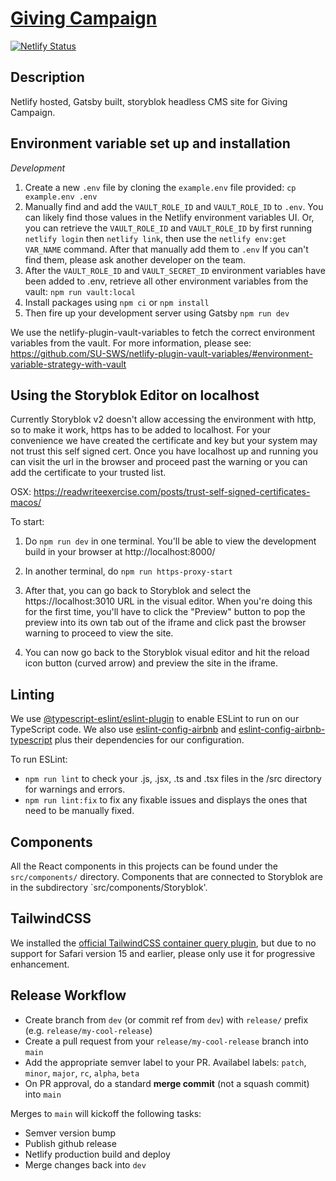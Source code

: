# [Giving Campaign](https://github.com/SU-SWS/ood-giving-campaign)

[![Netlify Status](https://api.netlify.com/api/v1/badges/738e5599-7329-41a1-8429-82f8540636d9/deploy-status?branch=dev)](https://app.netlify.com/sites/giving-campaign/deploys?branch=dev)

Description
---

Netlify hosted, Gatsby built, storyblok headless CMS site for Giving Campaign.

Environment variable set up and installation
---

_Development_

1. Create a new `.env` file by cloning the `example.env` file provided:
`cp example.env .env`
2. Manually find and add the `VAULT_ROLE_ID` and `VAULT_ROLE_ID` to `.env`. You can likely find those values in the Netlify environment variables UI.
Or, you can retrieve the `VAULT_ROLE_ID` and `VAULT_ROLE_ID` by first running `netlify login` then `netlify link`, then use the `netlify env:get VAR_NAME` command. After that manually add them to `.env`
If you can't find them, please ask another developer on the team.
3. After the `VAULT_ROLE_ID` and `VAULT_SECRET_ID` environment variables have been added to .env, retrieve all other environment variables from the vault:
`npm run vault:local`
4. Install packages using `npm ci` or `npm install`
5. Then fire up your development server using Gatsby
`npm run dev`

We use the netlify-plugin-vault-variables to fetch the correct environment variables from the vault. For more information, please see:
https://github.com/SU-SWS/netlify-plugin-vault-variables/#environment-variable-strategy-with-vault

Using the Storyblok Editor on localhost
---

Currently Storyblok v2 doesn't allow accessing the environment with http, so to make it work, https has to be added to localhost. For your convenience we have created the certificate and key but your system may not trust this self signed cert. Once you have localhost up and running you can visit the url in the browser and proceed past the warning or you can add the certificate to your trusted list.

OSX:
https://readwriteexercise.com/posts/trust-self-signed-certificates-macos/

To start:

1. Do `npm run dev` in one terminal. You'll be able to view the development build in your browser at http://localhost:8000/

2. In another terminal, do `npm run https-proxy-start`

3. After that, you can go back to Storyblok and select the https://localhost:3010 URL in the visual editor. When you're doing this for the first time, you'll have to click the "Preview" button to pop the preview into its own tab out of the iframe and click past the browser warning to proceed to view the site.

4. You can now go back to the Storyblok visual editor and hit the reload icon button (curved arrow) and preview the site in the iframe.

Linting
---

We use [@typescript-eslint/eslint-plugin](https://github.com/typescript-eslint/typescript-eslint) to enable ESLint to run on our TypeScript code. We also use [eslint-config-airbnb](https://www.npmjs.com/package/eslint-config-airbnb) and [eslint-config-airbnb-typescript](https://www.npmjs.com/package/eslint-config-airbnb-typescript) plus their dependencies for our configuration.

To run ESLint:
- `npm run lint` to check your .js, .jsx, .ts and .tsx files in the /src directory for warnings and errors.
- `npm run lint:fix` to fix any fixable issues and displays the ones that need to be manually fixed.

Components
---

All the React components in this projects can be found under the `src/components/` directory. Components that are connected to Storyblok are in the subdirectory `src/components/Storyblok'.

TailwindCSS
---

We installed the [official TailwindCSS container query plugin](https://github.com/tailwindlabs/tailwindcss-container-queries), but due to no support for Safari version 15 and earlier, please only use it for progressive enhancement.

Release Workflow
---

- Create branch from `dev` (or commit ref from `dev`) with `release/` prefix (e.g. `release/my-cool-release`)
- Create a pull request from your `release/my-cool-release` branch into `main`
- Add the appropriate semver label to your PR. Availabel labels: `patch`, `minor`, `major`, `rc`, `alpha`, `beta`
- On PR approval, do a standard **merge commit** (not a squash commit) into `main`

Merges to `main` will kickoff the following tasks:
- Semver version bump
- Publish github release
- Netlify production build and deploy
- Merge changes back into `dev`
